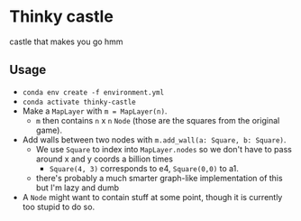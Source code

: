 # Thinky castle

castle that makes you go hmm

## Usage

- `conda env create -f environment.yml`
- `conda activate thinky-castle`
- Make a `MapLayer` with `m = MapLayer(n)`.
  - `m` then contains `n` x `n` `Node` (those are the squares from the original game).
- Add walls between two nodes with `m.add_wall(a: Square, b: Square)`.
  - We use `Square` to index into `MapLayer.nodes` so we don't have to pass around x and y coords a billion times
    - `Square(4, 3)` corresponds to e4, `Square(0,0)` to a1.
  - there's probably a much smarter graph-like implementation of this but I'm lazy and dumb
- A `Node` might want to contain stuff at some point, though it is currently too stupid to do so.
